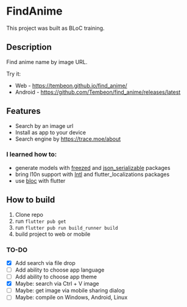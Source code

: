 # FindAnime

This project was built as BLoC training. 

## Description

Find anime name by image URL. 

Try it:
* Web - https://tembeon.github.io/find_anime/
* Android - https://github.com/Tembeon/find_anime/releases/latest

## Features
* Search by an image url
* Install as app to your device
* Search engine by https://trace.moe/about

### I learned how to:
* generate models with [freezed](https://pub.dev/packages/freezed) and [json_serializable](https://pub.dev/packages/json_serializable) packages
* bring l10n support with [Intl](https://pub.dev/packages/intl) and flutter_localizations packages
* use [bloc](https://pub.dev/packages/bloc) with flutter

## How to build
1. Clone repo
2. run `flutter pub get`
3. run `flutter pub run build_runner build`
4. build project to web or mobile

### TO-DO
- [X] Add search via file drop
- [ ] Add ability to choose app language
- [ ] Add ability to choose app theme
- [X] Maybe: search via Ctrl + V image
- [ ] Maybe: get image via mobile sharing dialog
- [ ] Maybe: compile on Windows, Android, Linux